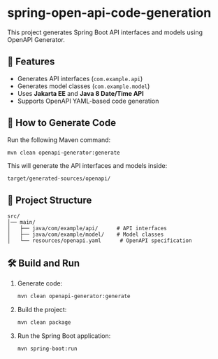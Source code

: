 # spring-open-api-code-generation


This project generates Spring Boot API interfaces and models using OpenAPI Generator.

## 📌 Features
- Generates API interfaces (`com.example.api`)
- Generates model classes (`com.example.model`)
- Uses **Jakarta EE** and **Java 8 Date/Time API**
- Supports OpenAPI YAML-based code generation

## 🚀 How to Generate Code
Run the following Maven command:

```sh
mvn clean openapi-generator:generate
```

This will generate the API interfaces and models inside:

```
target/generated-sources/openapi/
```

## 📂 Project Structure
```
src/
│── main/
│   ├── java/com/example/api/      # API interfaces
│   ├── java/com/example/model/    # Model classes
│   └── resources/openapi.yaml      # OpenAPI specification
```

## 🛠️ Build and Run
1. Generate code:
   ```sh
   mvn clean openapi-generator:generate
   ```
2. Build the project:
   ```sh
   mvn clean package
   ```
3. Run the Spring Boot application:
   ```sh
   mvn spring-boot:run
   ```
